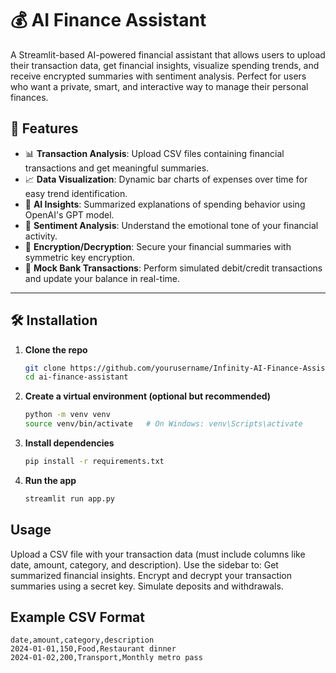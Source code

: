 # 💰 AI Finance Assistant

A Streamlit-based AI-powered financial assistant that allows users to upload their transaction data, get financial insights, visualize spending trends, and receive encrypted summaries with sentiment analysis. Perfect for users who want a private, smart, and interactive way to manage their personal finances.

## 🚀 Features

- 📊 **Transaction Analysis**: Upload CSV files containing financial transactions and get meaningful summaries.
- 📈 **Data Visualization**: Dynamic bar charts of expenses over time for easy trend identification.
- 💬 **AI Insights**: Summarized explanations of spending behavior using OpenAI's GPT model.
- 🧠 **Sentiment Analysis**: Understand the emotional tone of your financial activity.
- 🔐 **Encryption/Decryption**: Secure your financial summaries with symmetric key encryption.
- 🔁 **Mock Bank Transactions**: Perform simulated debit/credit transactions and update your balance in real-time.

---

## 🛠️ Installation

1. **Clone the repo**
   ```bash
   git clone https://github.com/yourusername/Infinity-AI-Finance-Assistant.git
   cd ai-finance-assistant
2. **Create a virtual environment (optional but recommended)**
   ```bash
   python -m venv venv
   source venv/bin/activate   # On Windows: venv\Scripts\activate
3. **Install dependencies**
    ```bash
   pip install -r requirements.txt
4. **Run the app**
    ```bash
   streamlit run app.py
    
## Usage

Upload a CSV file with your transaction data (must include columns like date, amount, category, and description).
Use the sidebar to:
Get summarized financial insights.
Encrypt and decrypt your transaction summaries using a secret key.
Simulate deposits and withdrawals.

## Example CSV Format
```
date,amount,category,description
2024-01-01,150,Food,Restaurant dinner
2024-01-02,200,Transport,Monthly metro pass

